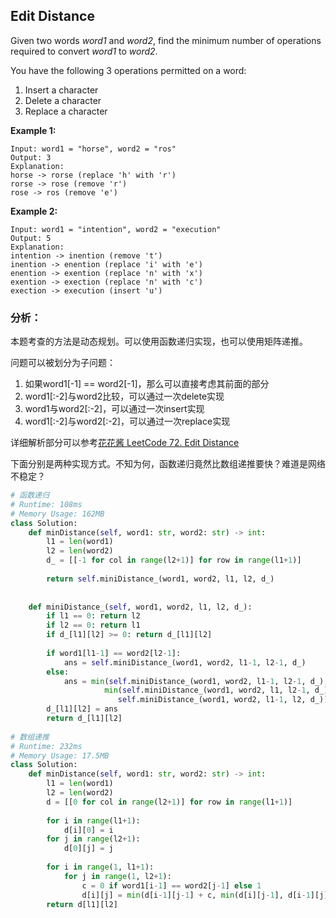 ## Edit Distance

Given two words *word1* and *word2*, find the minimum number of operations required to convert *word1* to *word2*.

You have the following 3 operations permitted on a word:

1. Insert a character
2. Delete a character
3. Replace a character

**Example 1:**

```
Input: word1 = "horse", word2 = "ros"
Output: 3
Explanation: 
horse -> rorse (replace 'h' with 'r')
rorse -> rose (remove 'r')
rose -> ros (remove 'e')
```

**Example 2:**

```
Input: word1 = "intention", word2 = "execution"
Output: 5
Explanation: 
intention -> inention (remove 't')
inention -> enention (replace 'i' with 'e')
enention -> exention (replace 'n' with 'x')
exention -> exection (replace 'n' with 'c')
exection -> execution (insert 'u')
```

### **分析：**

本题考查的方法是动态规划。可以使用函数递归实现，也可以使用矩阵递推。

问题可以被划分为子问题：

1. 如果word1[-1] == word2[-1]，那么可以直接考虑其前面的部分
2. word1[:-2]与word2比较，可以通过一次delete实现
3. word1与word2[:-2]，可以通过一次insert实现
4. word1[:-2]与word2[:-2]，可以通过一次replace实现

详细解析部分可以参考[花花酱 LeetCode 72. Edit Distance](https://www.youtube.com/watch?v=Q4i_rqON2-E)

下面分别是两种实现方式。不知为何，函数递归竟然比数组递推要快？难道是网络不稳定？

```python
# 函数递归
# Runtime: 108ms
# Memory Usage: 162MB
class Solution:
    def minDistance(self, word1: str, word2: str) -> int:
        l1 = len(word1)
        l2 = len(word2)
        d_ = [[-1 for col in range(l2+1)] for row in range(l1+1)]
        
        return self.miniDistance_(word1, word2, l1, l2, d_)
        
        
    def miniDistance_(self, word1, word2, l1, l2, d_):
        if l1 == 0: return l2
        if l2 == 0: return l1
        if d_[l1][l2] >= 0: return d_[l1][l2]
        
        if word1[l1-1] == word2[l2-1]:
            ans = self.miniDistance_(word1, word2, l1-1, l2-1, d_)
        else:
            ans = min(self.miniDistance_(word1, word2, l1-1, l2-1, d_),
                     min(self.miniDistance_(word1, word2, l1, l2-1, d_),
                        self.miniDistance_(word1, word2, l1-1, l2, d_))) + 1
        d_[l1][l2] = ans
        return d_[l1][l2]
    
# 数组递推
# Runtime: 232ms
# Memory Usage: 17.5MB
class Solution:
    def minDistance(self, word1: str, word2: str) -> int:
        l1 = len(word1)
        l2 = len(word2)
        d = [[0 for col in range(l2+1)] for row in range(l1+1)]
        
        for i in range(l1+1):
            d[i][0] = i
        for j in range(l2+1):
            d[0][j] = j
            
        for i in range(1, l1+1):
            for j in range(1, l2+1):
                c = 0 if word1[i-1] == word2[j-1] else 1
                d[i][j] = min(d[i-1][j-1] + c, min(d[i][j-1], d[i-1][j]) + 1)
        return d[l1][l2]
```


